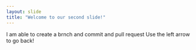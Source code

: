 ```yaml
---
layout: slide
title: "Welcome to our second slide!"
---
```

I am able to create a brnch and commit and pull request
Use the left arrow to go back!
